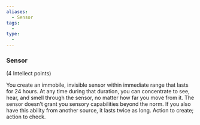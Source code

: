 ```yaml
---
aliases:
  - Sensor
tags:
  - 
type:
  - 
---
```

### Sensor

(4 Intellect points)

You create an immobile, invisible sensor within immediate range that lasts for 24 hours. At any time during that duration, you can concentrate to see, hear, and smell through the sensor, no matter how far you move from it. The sensor doesn’t grant you sensory capabilities beyond the norm. If you also have this ability from another source, it lasts twice as long. Action to create; action to check.